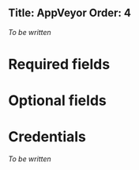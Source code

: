 Title: AppVeyor
Order: 4
---
*To be written*

# Required fields

<?# JsonSchema type=AppVeyorConfiguration required=true credentialsType=AppVeyorCredentials /?>

# Optional fields

<?# JsonSchema type=AppVeyorConfiguration required=false /?>

# Credentials

*To be written*